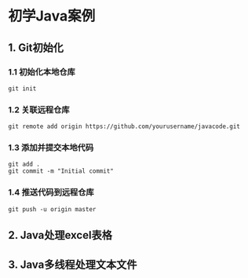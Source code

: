 # 初学Java案例

## 1. Git初始化

### 1.1 初始化本地仓库

```
git init
```

### 1.2 关联远程仓库

```
git remote add origin https://github.com/yourusername/javacode.git
```

### 1.3 添加并提交本地代码

```
git add .
git commit -m "Initial commit"
```

### 1.4 推送代码到远程仓库

```
git push -u origin master
```

## 2. Java处理excel表格

## 3. Java多线程处理文本文件